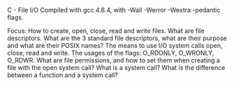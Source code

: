 C - File I/O
Compiled with gcc 4.8.4, with -Wall -Werror -Wextra -pedantic flags.

Focus: How to create, open, close, read and write files. What are file descriptors. What are the 3 standard file descriptors, what are their purpose and what are their POSIX names? The means to use I/O system calls open, close, read and write. The usages of the flags: O_RDONLY, O_WRONLY, O_RDWR. What are file permissions, and how to set them when creating a file with the open system call? What is a system call? What is the difference between a function and a system call?

